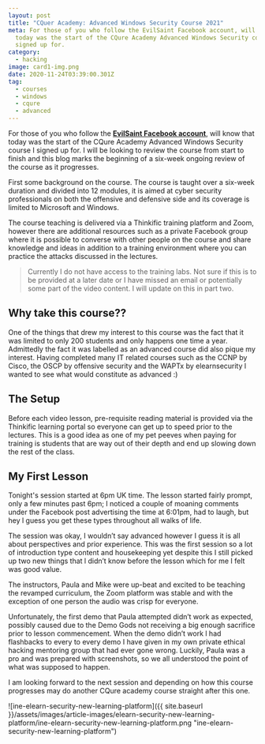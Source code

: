 ```yaml
---
layout: post
title: "CQuer Academy: Advanced Windows Security Course 2021"
meta: For those of you who follow the EvilSaint Facebook account, will know that
  today was the start of the CQure Academy Advanced Windows Security course I
  signed up for.
category:
  - hacking
image: card1-img.png
date: 2020-11-24T03:39:00.301Z
tag:
  - courses
  - windows
  - cqure
  - advanced
---
```

<style>
  .hover-link:hover {
    color: #34464c;
  }

  .hover-link {
    font-weight: bold;
  }
</style>
For those of you who follow the <a class="hover-link" href="https://www.facebook.com/TheEvilSaint">EvilSaint Facebook account</a>, will know that today was the start of the CQure Academy Advanced Windows Security course I signed up for. I will be looking to review the course from start to finish and this blog marks the beginning of a six-week ongoing review of the course as it progresses.

First some background on the course. The course is taught over a six-week duration and divided into 12 modules, it is aimed at cyber security professionals on both the offensive and defensive side and its coverage is limited to Microsoft and Windows.

The course teaching is delivered via a Thinkific training platform and Zoom, however there are additional resources such as a private Facebook group where it is possible to converse with other people on the course and share knowledge and ideas in addition to a training environment where you can practice the attacks discussed in the lectures.

> Currently I do not have access to the training labs. Not sure if this is to be provided at a later date or I have missed an email or potentially some part of the video content. I will update on this in part two.

## Why take this course??

One of the things that drew my interest to this course was the fact that it was limited to only 200 students and only happens one time a year. Admittedly the fact it was labelled as an advanced course did also pique my interest. Having completed many IT related courses such as the CCNP by Cisco, the OSCP by offensive security and the WAPTx by elearnsecurity l wanted to see what would constitute as advanced :)

## The Setup

Before each video lesson, pre-requisite reading material is provided via the Thinkific learning portal so everyone can get up to speed prior to the lectures. This is a good idea as one of my pet peeves when paying for training is students that are way out of their depth and end up slowing down the rest of the class.

## My First Lesson

Tonight's session started at 6pm UK time. The lesson started fairly prompt, only a few minutes past 6pm; I noticed a couple of moaning comments under the Facebook post advertising the time at 6:01pm, had to laugh, but hey l guess you get these types throughout all walks of life.

The session was okay, I wouldn’t say advanced however I guess it is all about perspectives and prior experience. This was the first session so a lot of introduction type content and housekeeping yet despite this I still picked up two new things that l didn’t know before the lesson which for me I felt was good value.

The instructors, Paula and Mike were up-beat and excited to be teaching the revamped curriculum, the Zoom platform was stable and with the exception of one person the audio was crisp for everyone.

Unfortunately, the first demo that Paula attempted didn’t work as expected, possibly caused due to the Demo Gods not receiving a big enough sacrifice prior to lesson commencement. When the demo didn’t work l had flashbacks to every to every demo I have given in my own private ethical hacking mentoring group that had ever gone wrong. Luckily, Paula was a pro and was prepared with screenshots, so we all understood the point of what was supposed to happen.

I am looking forward to the next session and depending on how this course progresses may do another CQure academy course straight after this one.

![ine-elearn-security-new-learning-platform]({{ site.baseurl }}/assets/images/article-images/elearn-security-new-learning-platform/ine-elearn-security-new-learning-platform.png "ine-elearn-security-new-learning-platform")